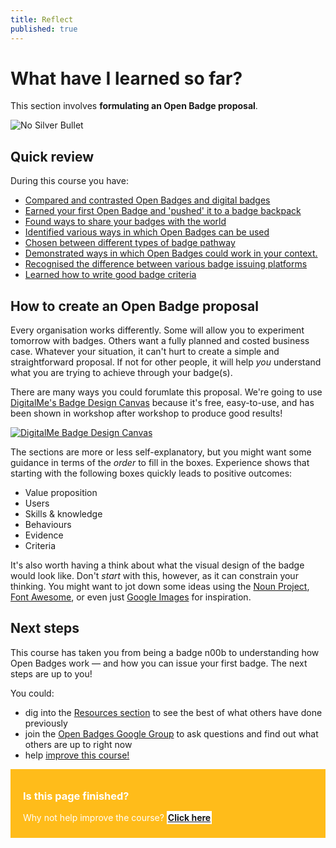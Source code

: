 ```yaml
---
title: Reflect
published: true
---
```


# What have I learned so far?

This section involves **formulating an Open Badge proposal**.

<img src="{{ site.baseurl }}/img/visual-thinkery/silver-bullet.png" alt="No Silver Bullet">

## Quick review

During this course you have:

* <a href="{{ site.baseurl }}/modules/what/know/">Compared and contrasted Open Badges and digital badges</a>
* <a href="{{ site.baseurl }}/modules/what/do/">Earned your first Open Badge and 'pushed' it to a badge backpack</a>
* <a href="{{ site.baseurl }}/modules/what/reflect/">Found ways to share your badges with the world</a>
* <a href="{{ site.baseurl }}/modules/why/know/">Identified various ways in which Open Badges can be used</a>
* <a href="{{ site.baseurl }}/modules/why/do/">Chosen between different types of badge pathway</a>
* <a href="{{ site.baseurl }}/modules/why/reflect/">Demonstrated ways in which Open Badges could work in your context.</a>
* <a href="{{ site.baseurl }}/modules/how/know/">Recognised the difference between various badge issuing platforms</a>
* <a href="{{ site.baseurl }}/modules/how/do/">Learned how to write good badge criteria</a>

## How to create an Open Badge proposal

Every organisation works differently. Some will allow you to experiment tomorrow with badges. Others want a fully planned and costed business case. Whatever your situation, it can't hurt to create a simple and straightforward proposal. If not for other people, it will help <em>you</em> understand what you are trying to achieve through your badge(s).

There are many ways you could forumlate this proposal. We're going to use <a href="http://digitalme.co.uk/badgecanvas">DigitalMe's Badge Design Canvas</a> because it's free, easy-to-use, and has been shown in workshop after workshop to produce good results!

<a href="http://digitalme.co.uk/badgecanvas"><img src="{{ site.baseurl }}/img/badge-design-canvas.png" alt="DigitalMe Badge Design Canvas"></a>

The sections are more or less self-explanatory, but you might want some guidance in terms of the <em>order</em> to fill in the boxes. Experience shows that starting with the following boxes quickly leads to positive outcomes:

* Value proposition
* Users
* Skills & knowledge
* Behaviours
* Evidence
* Criteria

It's also worth having a think about what the visual design of the badge would look like. Don't <em>start</em> with this, however, as it can constrain your thinking. You might want to jot down some ideas using the <a href="https://thenounproject.com/">Noun Project</a>, <a href="http://fontawesome.io/icons/">Font Awesome</a>, or even just <a href="http://images.google.com">Google Images</a> for inspiration.

## Next steps

This course has taken you from being a badge n00b to understanding how Open Badges work &mdash; and how you can issue your first badge. The next steps are up to you!

You could:

* dig into the <a href="{{ site.baseurl }}/modules/resources/introduction/">Resources section</a> to see the best of what others have done previously
* join the <a href="{{ site.baseurl }}/modules/discuss/discuss/">Open Badges Google Group</a> to ask questions and find out what others are up to right now
* help <a href="{{ site.baseurl }}/modules/start/get-involved/">improve this course!</a>

<div style="background:#FFBC1A; padding:10px; padding-left:20px; color:white;">
<h3>Is this page finished?</h3>
<p>Why not help improve the course? <strong><a style="background:white; padding:2px;" href="https://github.com/thinkoutloudclub/badge-course/wiki/Help-improve-the-Open-Badges-101-course">Click here</a></strong></p>
</div>
